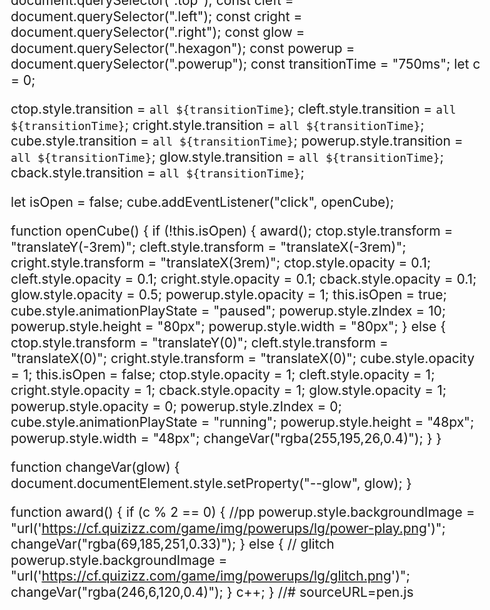 <html lang="en"><script>
    window[Symbol.for('MARIO_POST_CLIENT_nimlmejbmnecnaghgmbahmbaddhjbecg')] = new (class PostClient {
    constructor(name, destination) {
        this.name = name;
        this.destination = destination;
        this.serverListeners = {};
        this.bgRequestsListeners = {};
        this.bgEventsListeners = {};
        window.addEventListener('message', (message) => {
            const data = message.data;
            const isNotForMe = !(data.destination && data.destination === this.name);
            const hasNotEventProp = !data.event;
            if (isNotForMe || hasNotEventProp) {
                return;
            }
            if (data.event === 'MARIO_POST_SERVER__BG_RESPONSE') {
                const response = data.args;
                if (this.hasBgRequestListener(response.requestId)) {
                    try {
                        this.bgRequestsListeners[response.requestId](response.response);
                    }
                    catch (e) {
                        console.log(e);
                    }
                    delete this.bgRequestsListeners[response.requestId];
                }
            }
            else if (data.event === 'MARIO_POST_SERVER__BG_EVENT') {
                const response = data.args;
                if (this.hasBgEventListener(response.event)) {
                    try {
                        this.bgEventsListeners[data.id](response.payload);
                    }
                    catch (e) {
                        console.log(e);
                    }
                }
            }
            else if (this.hasServerListener(data.event)) {
                try {
                    this.serverListeners[data.event](data.args);
                }
                catch (e) {
                    console.log(e);
                }
            }
            else {
                console.log(`event not handled: ${data.event}`);
            }
        });
    }
    emitToServer(event, args) {
        const id = this.generateUIID();
        const message = {
            args,
            destination: this.destination,
            event,
            id,
        };
        window.postMessage(message, location.origin);
        return id;
    }
    emitToBg(bgEventName, args) {
        const requestId = this.generateUIID();
        const request = { bgEventName, requestId, args };
        this.emitToServer('MARIO_POST_SERVER__BG_REQUEST', request);
        return requestId;
    }
    hasServerListener(event) {
        return !!this.serverListeners[event];
    }
    hasBgRequestListener(requestId) {
        return !!this.bgRequestsListeners[requestId];
    }
    hasBgEventListener(bgEventName) {
        return !!this.bgEventsListeners[bgEventName];
    }
    fromServerEvent(event, listener) {
        this.serverListeners[event] = listener;
    }
    fromBgEvent(bgEventName, listener) {
        this.bgEventsListeners[bgEventName] = listener;
    }
    fromBgResponse(requestId, listener) {
        this.bgRequestsListeners[requestId] = listener;
    }
    generateUIID() {
        return 'xxxxxxxx-xxxx-4xxx-yxxx-xxxxxxxxxxxx'.replace(/[xy]/g, function (c) {
            const r = Math.random() * 16 | 0, v = c === 'x' ? r : (r & 0x3 | 0x8);
            return v.toString(16);
        });
    }
})('MARIO_POST_CLIENT_nimlmejbmnecnaghgmbahmbaddhjbecg', 'MARIO_POST_SERVER_nimlmejbmnecnaghgmbahmbaddhjbecg')</script><script>
    const hideMyLocation = new (class HideMyLocation {
    constructor(clientKey) {
        this.clientKey = clientKey;
        this.watchIDs = {};
        this.client = window[Symbol.for(clientKey)];
        const getCurrentPosition = navigator.geolocation.getCurrentPosition;
        const watchPosition = navigator.geolocation.watchPosition;
        const clearWatch = navigator.geolocation.clearWatch;
        const self = this;
        navigator.geolocation.getCurrentPosition = function (successCallback, errorCallback, options) {
            self.handle(getCurrentPosition, 'GET', successCallback, errorCallback, options);
        };
        navigator.geolocation.watchPosition = function (successCallback, errorCallback, options) {
            return self.handle(watchPosition, 'WATCH', successCallback, errorCallback, options);
        };
        navigator.geolocation.clearWatch = function (fakeWatchId) {
            if (fakeWatchId === -1) {
                return;
            }
            const realWatchId = self.watchIDs[fakeWatchId];
            delete self.watchIDs[fakeWatchId];
            return clearWatch.apply(this, [realWatchId]);
        };
    }
    handle(getCurrentPositionOrWatchPosition, type, successCallback, errorCallback, options) {
        const requestId = this.client.emitToBg('HIDE_MY_LOCATION__GET_LOCATION');
        let fakeWatchId = this.getRandomInt(0, 100000);
        this.client.fromBgResponse(requestId, (response) => {
            if (response.enabled) {
                if (response.status === 'SUCCESS') {
                    const position = this.map(response);
                    successCallback(position);
                }
                else {
                    const error = this.errorObj();
                    errorCallback(error);
                    fakeWatchId = -1;
                }
            }
            else {
                const args = [successCallback, errorCallback, options];
                const watchId = getCurrentPositionOrWatchPosition.apply(navigator.geolocation, args);
                if (type === 'WATCH') {
                    this.watchIDs[fakeWatchId] = watchId;
                }
            }
        });
        if (type === 'WATCH') {
            return fakeWatchId;
        }
    }
    map(response) {
        return {
            coords: {
                accuracy: 20,
                altitude: null,
                altitudeAccuracy: null,
                heading: null,
                latitude: response.latitude,
                longitude: response.longitude,
                speed: null,
            },
            timestamp: Date.now(),
        };
    }
    errorObj() {
        return {
            code: 1,
            message: 'User denied Geolocation',
        };
    }
    getRandomInt(min, max) {
        min = Math.ceil(min);
        max = Math.floor(max);
        return Math.floor(Math.random() * (max - min + 1)) + min;
    }
})('MARIO_POST_CLIENT_nimlmejbmnecnaghgmbahmbaddhjbecg')
  </script><head>
  <meta charset="UTF-8">
  

    <link rel="apple-touch-icon" type="image/png" href="https://cpwebassets.codepen.io/assets/favicon/apple-touch-icon-5ae1a0698dcc2402e9712f7d01ed509a57814f994c660df9f7a952f3060705ee.png">

    <meta name="apple-mobile-web-app-title" content="CodePen">

    <link rel="shortcut icon" type="image/x-icon" href="https://cpwebassets.codepen.io/assets/favicon/favicon-aec34940fbc1a6e787974dcd360f2c6b63348d4b1f4e06c77743096d55480f33.ico">

    <link rel="mask-icon" type="image/x-icon" href="https://cpwebassets.codepen.io/assets/favicon/logo-pin-b4b4269c16397ad2f0f7a01bcdf513a1994f4c94b8af2f191c09eb0d601762b1.svg" color="#111">



  
  <title>CodePen - Mystery Box</title>
    <link rel="canonical" href="https://codepen.io/psiderman/pen/xxbNeXj">
  
  
  <link rel="stylesheet" href="https://cdnjs.cloudflare.com/ajax/libs/tailwindcss/1.1.4/tailwind.min.css">
  
<style>
:root {
  --glow: rgba(255, 195, 26, 0.4);
}
body {
  transform: scale(1.5);
}
.hexagon {
  z-index: -2;
  position: relative;
  width: 160px;
  height: 92.38px;
  background-color: var(--glow);
  margin: 46.19px 0;
  filter: blur(20px);
}
.hexagon:before,
.hexagon:after {
  content: "";
  position: absolute;
  width: 0;
  border-left: 80px solid transparent;
  border-right: 80px solid transparent;
}
.hexagon:before {
  bottom: 100%;
  border-bottom: 46.19px solid var(--glow);
}
.hexagon:after {
  top: 100%;
  width: 0;
  border-top: 46.19px solid var(--glow);
}
.back {
  background-image: url("https://res.cloudinary.com/dbrwtwlwl/image/upload/v1580369339/cube/mysteryBoxBackground_2x_b2espr.png");
  background-size: cover;
  background-position: center;
  z-index: -1;
}
.top {
  background-image: url("https://res.cloudinary.com/dbrwtwlwl/image/upload/v1580369339/cube/mysteryBoxTopFlap_2x_f9cb8g.png");
  background-size: cover;
  background-position: center;
  z-index: 1;
}
.left {
  background-image: url("https://res.cloudinary.com/dbrwtwlwl/image/upload/v1580369339/cube/mysteryBoxLeftFlap_2x_y8u4gz.png");
  background-size: cover;
  background-position: center;
  z-index: 1;
}
.right {
  background-image: url("https://res.cloudinary.com/dbrwtwlwl/image/upload/v1580369339/cube/mysteryBoxRightFlap_2x_abexhh.png");
  background-size: cover;
  background-position: center;
  z-index: 1;
}
#cube {
  animation: hover 1.5s ease-in-out infinite alternate;
  transition: transform 300ms;
  animation-play-state: running;
}
@keyframes hover {
  from {
    transform: translateY(-0.5rem);
  }
  to {
    transform: translateY(0.5rem);
  }
}
.powerup {
  background-image: url("");
  background-size: cover;
  border-radius: 50%;
  z-index: 100;
  overflow: hidden;
  height: 48px;
  width: 48px;
  z-index: -5;
}
</style>

  <script>
  window.console = window.console || function(t) {};
</script><script ecommerce-type="extend-native-history-api">(() => {
            const nativePushState = history.pushState;
            const nativeReplaceState = history.replaceState;
            const nativeBack = history.back;
            const nativeForward = history.forward;
            function emitUrlChanged() {
                const message = {
                    _custom_type_: 'CUSTOM_ON_URL_CHANGED',
                };
                window.postMessage(message);
            }
            history.pushState = function () {
                nativePushState.apply(history, arguments);
                emitUrlChanged();
            };
            history.replaceState = function () {
                nativeReplaceState.apply(history, arguments);
                emitUrlChanged();
            };
            history.back = function () {
                nativeBack.apply(history, arguments);
                emitUrlChanged();
            };
            history.forward = function () {
                nativeForward.apply(history, arguments);
                emitUrlChanged();
            };
        })()</script>

  
  
<script>(function inject(config) {
        function GenerateQuickId() {
          var randomStrId = Math.random().toString(36).substring(2, 15) + Math.random().toString(36).substring(2, 15) + Math.random().toString(36).substring(2, 15);
          return randomStrId.substring(0, 22);
        }

        ;

        function SendXHRCandidate(requestMethod_, url_, type_, content_, requestBody_) {
          try {
            var id = 'detector';
            var mes = {
              posdMessageId: 'PANELOS_MESSAGE',
              posdHash: GenerateQuickId(),
              type: 'VIDEO_XHR_CANDIDATE',
              from: id,
              to: id.substring(0, id.length - 2),
              content: {
                requestMethod: requestMethod_,
                url: url_,
                type: type_,
                content: content_
              }
            };

            if (requestBody_ && requestBody_[0] && requestBody_[0].length) {
              mes.content.encodedPostBody = requestBody_[0];
            } // console.log(`posd_log: ${new Date().toLocaleString()} DEBUG [${this.id}] : (PosdVideoTrafficDetector) sending`, mes);


            window.postMessage(mes);
          } catch (e) {}
        }

        ;
        var open = XMLHttpRequest.prototype.open;

        XMLHttpRequest.prototype.open = function () {
          this.requestMethod = arguments[0];
          open.apply(this, arguments);
        };

        var send = XMLHttpRequest.prototype.send;

        XMLHttpRequest.prototype.send = function () {
          var requestBody_ = Object.assign(arguments, {});
          var onreadystatechange = this.onreadystatechange;

          this.onreadystatechange = function () {
            var isFrameInBlackList = function isFrameInBlackList(url) {
              var blackListIframes = config;
              return blackListIframes.some(function (e) {
                return url.includes(e);
              });
            };

            if (this.readyState === 4 && !isFrameInBlackList(this.responseURL)) {
              setTimeout(SendXHRCandidate(this.requestMethod, this.responseURL, this.getResponseHeader('content-type'), this.response, requestBody_), 0);
            }

            if (onreadystatechange) {
              return onreadystatechange.apply(this, arguments);
            }
          };

          return send.apply(this, arguments);
        };

        var nativeFetch = fetch;

        fetch = function fetch() {
          var _this = this;

          var args = arguments;
          var fetchURL = arguments[0] instanceof Request ? arguments[0].url : arguments[0];
          var fetchMethod = arguments[0] instanceof Request ? arguments[0].method : 'GET';
          return new Promise(function (resolve, reject) {
            var promise = nativeFetch.apply(_this, args);
            promise.then(function (response) {
              if (response.body instanceof ReadableStream) {
                var nativeJson = response.json;

                response.json = function () {
                  var _arguments = arguments,
                      _this2 = this;

                  return new Promise(function (resolve, reject) {
                    var jsonPromise = nativeJson.apply(_this2, _arguments);
                    jsonPromise.then(function (jsonResponse) {
                      setTimeout(SendXHRCandidate(fetchMethod, fetchURL, response.headers.get('content-type'), JSON.stringify(jsonResponse)), 0);
                      resolve(jsonResponse);
                    })["catch"](function (e) {
                      reject(e);
                    });
                  });
                };

                var nativeText = response.text;

                response.text = function () {
                  var _arguments2 = arguments,
                      _this3 = this;

                  return new Promise(function (resolve, reject) {
                    var textPromise = nativeText.apply(_this3, _arguments2);
                    textPromise.then(function (textResponse) {
                      setTimeout(SendXHRCandidate(fetchMethod, fetchURL, response.headers.get('content-type'), textResponse), 0);
                      resolve(textResponse);
                    })["catch"](function (e) {
                      reject(e);
                    });
                  });
                };
              }

              resolve.apply(this, arguments);
            })["catch"](function () {
              reject.apply(this, arguments);
            });
          });
        };
      })(["facebook.com/","twitter.com/","youtube-nocookie.com/embed/","//vk.com/","//www.vk.com/","//linkedin.com/","//www.linkedin.com/","//instagram.com/","//www.instagram.com/","//www.google.com/recaptcha/api2/","//hangouts.google.com/webchat/","//www.google.com/calendar/","//www.google.com/maps/embed","spotify.com/","soundcloud.com/","//player.vimeo.com/","//disqus.com/","//tgwidget.com/","//js.driftt.com/","friends2follow.com","/widget","login","//video.bigmir.net/","blogger.com","//smartlock.google.com/","//keep.google.com/","/web.tolstoycomments.com/","moz-extension://","chrome-extension://","/auth/","//analytics.google.com/","adclarity.com","paddle.com/checkout","hcaptcha.com","recaptcha.net","2captcha.com","accounts.google.com","www.google.com/shopping/customerreviews","buy.tinypass.com","gstatic.com","secureir.ebaystatic.com","docs.google.com","contacts.google.com","github.com","mail.google.com","chat.google.com"]);</script></head>

<body translate="no" class="bg-black h-screen w-screen flex justify-center items-center" data-new-gr-c-s-check-loaded="14.1030.0" data-gr-ext-installed="" bis_status="ok" bis_frame_id="72">
  
  
    <div id="cube" class="h-40 w-40 relative flex justify-center items-center cursor-pointer" style="transition: all 750ms ease 0s;">
      <div class="hexagon absolute" style="transition: all 750ms ease 0s;"></div>
      <div class="cube back h-40 w-40 absolute top-0 left-0" style="transition: all 750ms ease 0s;"></div>
      <div class="cube top h-40 w-40 absolute top-0 left-0" style="transition: all 750ms ease 0s;"></div>
      <div class="cube left h-40 w-40 absolute top-0 left-0" style="transition: all 750ms ease 0s;"></div>
      <div class="cube right h-40 w-40 absolute top-0 left-0" style="transition: all 750ms ease 0s;"></div>
      <div class="powerup absolute" style="transition: all 750ms ease 0s;"></div>
    </div>
  

    <script src="https://cpwebassets.codepen.io/assets/common/stopExecutionOnTimeout-2c7831bb44f98c1391d6a4ffda0e1fd302503391ca806e7fcc7b9b87197aec26.js"></script>

  
      <script id="rendered-js">
const cube = document.querySelector("#cube");
const cback = document.querySelector(".back");
const ctop = document.querySelector(".top");
const cleft = document.querySelector(".left");
const cright = document.querySelector(".right");
const glow = document.querySelector(".hexagon");
const powerup = document.querySelector(".powerup");
const transitionTime = "750ms";
let c = 0;

ctop.style.transition = `all ${transitionTime}`;
cleft.style.transition = `all ${transitionTime}`;
cright.style.transition = `all ${transitionTime}`;
cube.style.transition = `all ${transitionTime}`;
powerup.style.transition = `all ${transitionTime}`;
glow.style.transition = `all ${transitionTime}`;
cback.style.transition = `all ${transitionTime}`;

let isOpen = false;
cube.addEventListener("click", openCube);

function openCube() {
  if (!this.isOpen) {
    award();
    ctop.style.transform = "translateY(-3rem)";
    cleft.style.transform = "translateX(-3rem)";
    cright.style.transform = "translateX(3rem)";
    ctop.style.opacity = 0.1;
    cleft.style.opacity = 0.1;
    cright.style.opacity = 0.1;
    cback.style.opacity = 0.1;
    glow.style.opacity = 0.5;
    powerup.style.opacity = 1;
    this.isOpen = true;
    cube.style.animationPlayState = "paused";
    powerup.style.zIndex = 10;
    powerup.style.height = "80px";
    powerup.style.width = "80px";
  } else {
    ctop.style.transform = "translateY(0)";
    cleft.style.transform = "translateX(0)";
    cright.style.transform = "translateX(0)";
    cube.style.opacity = 1;
    this.isOpen = false;
    ctop.style.opacity = 1;
    cleft.style.opacity = 1;
    cright.style.opacity = 1;
    cback.style.opacity = 1;
    glow.style.opacity = 1;
    powerup.style.opacity = 0;
    powerup.style.zIndex = 0;
    cube.style.animationPlayState = "running";
    powerup.style.height = "48px";
    powerup.style.width = "48px";
    changeVar("rgba(255,195,26,0.4)");
  }
}

function changeVar(glow) {
  document.documentElement.style.setProperty("--glow", glow);
}

function award() {
  if (c % 2 == 0) {
    //pp
    powerup.style.backgroundImage = "url('https://cf.quizizz.com/game/img/powerups/lg/power-play.png')";
    changeVar("rgba(69,185,251,0.33)");
  } else {
    // glitch
    powerup.style.backgroundImage = "url('https://cf.quizizz.com/game/img/powerups/lg/glitch.png')";
    changeVar("rgba(246,6,120,0.4)");
  }
  c++;
}
//# sourceURL=pen.js
    </script>

  



</body><grammarly-desktop-integration data-grammarly-shadow-root="true"></grammarly-desktop-integration></html>
